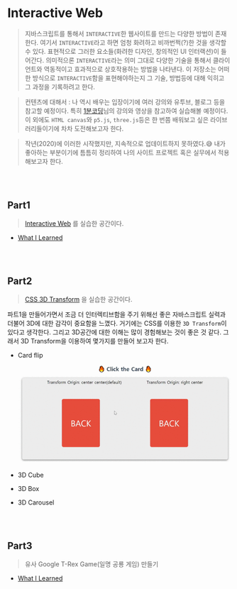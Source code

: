 # Interactive Web

> 지바스크립트를 통해서 `INTERACTIVE`한 웹사이트를 만드는 다양한 방법이 존재한다. 여기서 `INTERACTIVE`라고 하면 엄청 화려하고 비까번쩍(?)한 것을 생각할 수 있다. 표현적으로 그러한 요소들(화려한 디자인, 창의적인 UI 인터랙션)이 들어간다. 의미적으론 `INTERACTIVE`라는 의미 그대로 다양한 기술을 통해서 클라이언트와 역동적이고 효과적으로 상호작용하는 방법을 나타낸다. 이 저장소는 어떠한 방식으로 `INTERACTIVE`함을 표현해야하는지 그 기술, 방법등에 대해 익히고 그 과정을 기록하려고 한다.

> 컨텐츠에 대해서 : 나 역시 배우는 입장이기에 여러 강의와 유투브, 블로그 등을 참고할 예정이다. 특히 [1분코딩](https://www.youtube.com/c/1%EB%B6%84%EC%BD%94%EB%94%A9/playlists)님의 강의와 영상을 참고하여 실습해볼 예정이다. 이 외에도 `HTML canvas`와 `p5.js`, `three.js`등은 한 번쯤 배워보고 싶은 라이브러리들이기에 차차 도전해보고자 한다.

> 작년(2020)에 이러한 시작했지만, 지속적으로 업데이트하지 못하였다.😅 내가 좋아하는 부분이기에 틈틈히 정리하여 나의 사이트 프로젝트 혹은 실무에서 적용해보고자 한다.

<br />
<br />

## Part1

> [Interactive Web](https://www.inflearn.com/course/interactive_web) 를 실습한 공간이다.

- [What I Learned](wil_md/part1_wil.md)

<br />
<br />

## Part2

> [CSS 3D Transform](https://3dtransforms.desandro.com/) 을 실습한 공간이다.

파트1을 만들어가면서 조금 더 인터렉티브함을 주기 위해선 좋은 자바스크립트 실력과 더불어 3D에 대한 감각이 중요함을 느꼈다. 거기에는 CSS를 이용한 `3D Transform`이 있다고 생각한다. 그리고 3D공간에 대한 이해는 많이 경험해보는 것이 좋은 것 같다. 그래서 3D Transform을 이용하여 몇가지를 만들어 보고자 한다.

- Card flip

  ![flip-card](screenshots/part2_flipcard.gif)

- 3D Cube
- 3D Box
- 3D Carousel

<br />
<br />

## Part3

> 유사 Google T-Rex Game(일명 공룡 게임) 만들기

- [What I Learned](/wil_md/part3_wil.md)
